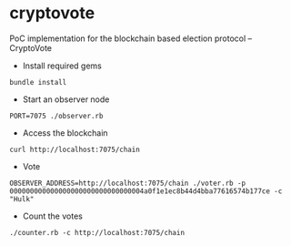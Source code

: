 # cryptovote

PoC implementation for the blockchain based election protocol – CryptoVote

* Install required gems
```
bundle install
```

* Start an observer node

```
PORT=7075 ./observer.rb
```

* Access the blockchain

```
curl http://localhost:7075/chain
```

* Vote 

```
OBSERVER_ADDRESS=http://localhost:7075/chain ./voter.rb -p 000000000000000000000000000000004a0f1e1ec8b44d4bba77616574b177ce -c "Hulk"
```


* Count the votes 

```
./counter.rb -c http://localhost:7075/chain
```